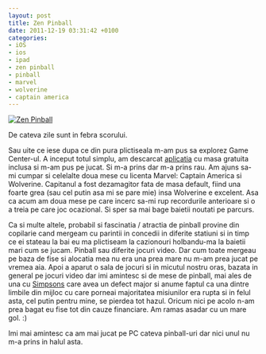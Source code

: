 ```yaml
---
layout: post
title: Zen Pinball
date: 2011-12-19 03:31:42 +0100
categories:
- iOS
- ios
- ipad
- zen pinball
- pinball
- marvel
- wolverine
- captain america
---
```

<a href="http://www.rusiczki.net/wp-content/uploads/2011/12/20111219-023235.jpg"><img src="http://www.rusiczki.net/wp-content/uploads/2011/12/20111219-023235.jpg" alt="Zen Pinball" class="alignnone size-full" /></a>

De cateva zile sunt in febra scorului.

Sau uite ce iese dupa ce din pura plictiseala m-am pus sa explorez Game Center-ul. A inceput totul simplu, am descarcat <a href="http://itunes.apple.com/us/app/zen-pinball/id465694275?mt=8">aplicatia</a> cu masa gratuita inclusa si m-am pus pe jucat. Si m-a prins dar m-a prins rau. Am ajuns sa-mi cumpar si celelalte doua mese cu licenta Marvel: Captain America si Wolverine. Capitanul a fost dezamagitor fata de masa default, fiind una foarte grea (sau cel putin asa mi se pare mie) insa Wolverine e excelent. Asa ca acum am doua mese pe care incerc sa-mi rup recordurile anterioare si o a treia pe care joc ocazional. Si sper sa mai bage baietii noutati pe parcurs.

Ca si multe altele, probabil si fascinatia / atractia de pinball provine din copilarie cand mergeam cu parintii in concedii in diferite statiuni si in timp ce ei stateau la bai eu ma plictiseam la cazionouri holbandu-ma la baietii mari cum se jucam. Pinball sau diferite jocuri video. Dar cum toate mergeau pe baza de fise si alocatia mea nu era una prea mare nu m-am prea jucat pe vremea aia. Apoi a aparut o sala de jocuri si in micutul nostru oras, bazata in general pe jocuri video dar imi amintesc si de mese de pinball, mai ales de una cu <a href="http://pinside.com/pinball/archive/simpsons">Simpsons</a> care avea un defect major si anume faptul ca una dintre limbile din mijloc cu care porneai majoritatea misiunilor era rupta si in felul asta, cel putin pentru mine, se pierdea tot hazul. Oricum nici pe acolo n-am prea bagat eu fise tot din cauze financiare. Am ramas asadar cu un mare gol. :)

Imi mai amintesc ca am mai jucat pe PC cateva pinball-uri dar nici unul nu m-a prins in halul asta.
